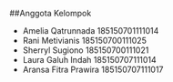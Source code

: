##Anggota Kelompok

* Amelia Qatrunnada	    185150701111014
* Rani Metivianis	    185150700111025
* Sherryl Sugiono	    185150700111021
* Laura Galuh Indah	    185150707111014
* Aransa Fitra Prawira	185150707111017
